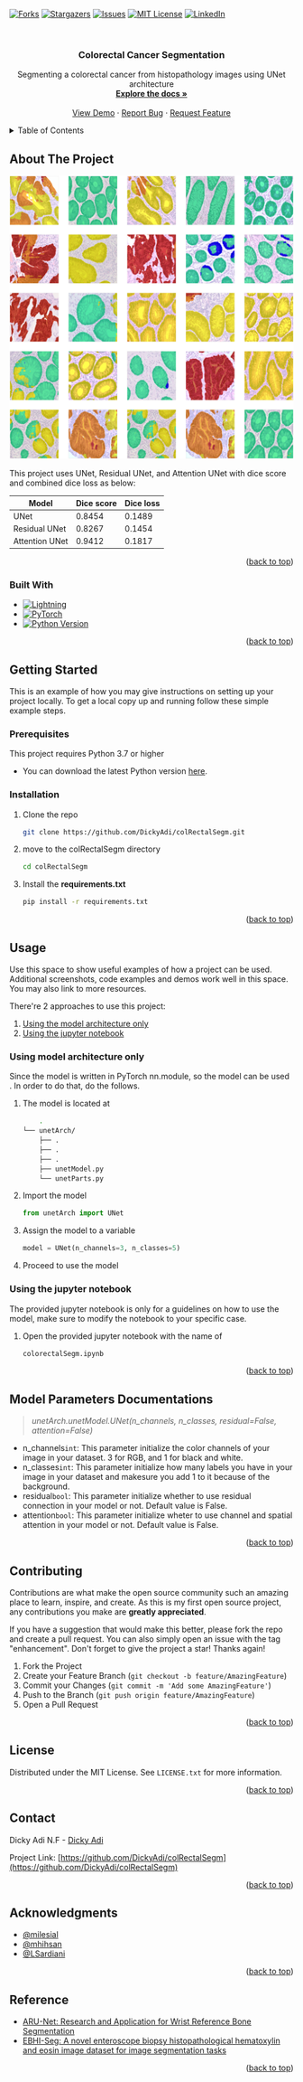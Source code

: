 <!-- Improved compatibility of back to top link: See: https://github.com/othneildrew/Best-README-Template/pull/73 -->

<a name="readme-top"></a>

<!--
*** Thanks for checking out the Best-README-Template. If you have a suggestion
*** that would make this better, please fork the repo and create a pull request
*** or simply open an issue with the tag "enhancement".
*** Don't forget to give the project a star!
*** Thanks again! Now go create something AMAZING! :D
-->

<!-- PROJECT SHIELDS -->
<!--
*** I'm using markdown "reference style" links for readability.
*** Reference links are enclosed in brackets [ ] instead of parentheses ( ).
*** See the bottom of this document for the declaration of the reference variables
*** for contributors-url, forks-url, etc. This is an optional, concise syntax you may use.
*** https://www.markdownguide.org/basic-syntax/#reference-style-links
-->

[![Forks][forks-shield]][forks-url]
[![Stargazers][stars-shield]][stars-url]
[![Issues][issues-shield]][issues-url]
[![MIT License][license-shield]][license-url]
[![LinkedIn][linkedin-shield]][linkedin-url]

<!-- PROJECT LOGO -->
<br />
<div align="center">
  <!-- <a href="https://github.com/DickyAdi/colRectalSegm">
    <img src="images/logo.png" alt="Logo" width="80" height="80">
  </a> -->

<h3 align="center">Colorectal Cancer Segmentation</h3>

  <p align="center">
    Segmenting a colorectal cancer from histopathology images using UNet architecture
    <br />
    <a href="https://github.com/DickyAdi/colRectalSegm"><strong>Explore the docs »</strong></a>
    <br />
    <br />
    <a href="https://github.com/DickyAdi/colRectalSegm">View Demo</a>
    ·
    <a href="https://github.com/DickyAdi/colRectalSegm/issues">Report Bug</a>
    ·
    <a href="https://github.com/DickyAdi/colRectalSegm/issues">Request Feature</a>
  </p>
</div>

<!-- TABLE OF CONTENTS -->
<details>
  <summary>Table of Contents</summary>
  <ol>
    <li>
      <a href="#about-the-project">About The Project</a>
      <ul>
        <li><a href="#built-with">Built With</a></li>
      </ul>
    </li>
    <li>
      <a href="#getting-started">Getting Started</a>
      <ul>
        <li><a href="#prerequisites">Prerequisites</a></li>
        <li><a href="#installation">Installation</a></li>
      </ul>
    </li>
    <li><a href="#usage">Usage</a></li>
    <li><a href="#Model-Parameters-Documentation">Model Parameters Documentation</a></li>
    <li><a href="#contributing">Contributing</a></li>
    <li><a href="#license">License</a></li>
    <li><a href="#contact">Contact</a></li>
    <li><a href="#acknowledgments">Acknowledgments</a></li>
    <li><a href="#Reference">Reference</a></li>
  </ol>
</details>

<!-- ABOUT THE PROJECT -->

## About The Project

![Product Name Screen Shot][product-screenshot]

<!-- Here's a blank template to get started: To avoid retyping too much info. Do a search and replace with your text editor for the following: -->

This project uses UNet, Residual UNet, and Attention UNet with dice score and combined dice loss as below:

| Model          | Dice score | Dice loss |
| -------------- | ---------- | --------- |
| UNet           | 0.8454     | 0.1489    |
| Residual UNet  | 0.8267     | 0.1454    |
| Attention UNet | 0.9412     | 0.1817    |

<p align="right">(<a href="#readme-top">back to top</a>)</p>

### Built With

- [![Lightning][lightning-shield]][lightning-url]
- [![PyTorch][pytorch-shield]][pytorch-url]
- [![Python Version][python-shield]][python-url]

<p align="right">(<a href="#readme-top">back to top</a>)</p>

<!-- GETTING STARTED -->

## Getting Started

This is an example of how you may give instructions on setting up your project locally.
To get a local copy up and running follow these simple example steps.

### Prerequisites

This project requires Python 3.7 or higher

- You can download the latest Python version [here](https://www.python.org/downloads/).

### Installation

1. Clone the repo
   ```sh
   git clone https://github.com/DickyAdi/colRectalSegm.git
   ```
2. move to the colRectalSegm directory
   ```sh
   cd colRectalSegm
   ```
3. Install the **requirements.txt**
   ```sh
   pip install -r requirements.txt
   ```

<p align="right">(<a href="#readme-top">back to top</a>)</p>

<!-- USAGE EXAMPLES -->

## Usage

Use this space to show useful examples of how a project can be used. Additional screenshots, code examples and demos work well in this space. You may also link to more resources.

There're 2 approaches to use this project:

1. <a href="#model-arch">Using the model architecture only</a>
2. <a href="#jupy">Using the jupyter notebook</a>

<h3 name="model-arch">Using model architecture only</h3>
Since the model is written in PyTorch nn.module, so the model can be used . In order to do that, do the follows.

1. The model is located at
   ```sh
       .
   └── unetArch/
       ├── .
       ├── .
       ├── .
       ├── unetModel.py
       └── unetParts.py
   ```
2. Import the model
   ```py
   from unetArch import UNet
   ```
3. Assign the model to a variable
   ```py
   model = UNet(n_channels=3, n_classes=5)
   ```
4. Proceed to use the model

<h3 name="jupy">Using the jupyter notebook</h3>
The provided jupyter notebook is only for a guidelines on how to use the model, make sure to modify the notebook to your specific case.

1. Open the provided jupyter notebook with the name of
   ```sh
   colorectalSegm.ipynb
   ```

<p align="right">(<a href="#readme-top">back to top</a>)</p>

<!-- Model Parameters Documentations -->

## Model Parameters Documentations

> _unetArch.unetModel.UNet(n_channels, n_classes, residual=False, attention=False)_

- n_channels`int`: This parameter initialize the color channels of your image in your dataset. 3 for RGB, and 1 for black and white.
- n_classes`int`: This parameter initialize how many labels you have in your image in your dataset and makesure you add 1 to it because of the background.
- residual`bool`: This parameter initialize whether to use residual connection in your model or not. Default value is False.
- attention`bool`: This parameter initialize wheter to use channel and spatial attention in your model or not. Default value is False.

<p align="right">(<a href="#readme-top">back to top</a>)</p>

<!-- CONTRIBUTING -->

## Contributing

Contributions are what make the open source community such an amazing place to learn, inspire, and create. As this is my first open source project, any contributions you make are **greatly appreciated**.

If you have a suggestion that would make this better, please fork the repo and create a pull request. You can also simply open an issue with the tag "enhancement".
Don't forget to give the project a star! Thanks again!

1. Fork the Project
2. Create your Feature Branch (`git checkout -b feature/AmazingFeature`)
3. Commit your Changes (`git commit -m 'Add some AmazingFeature'`)
4. Push to the Branch (`git push origin feature/AmazingFeature`)
5. Open a Pull Request

<p align="right">(<a href="#readme-top">back to top</a>)</p>

<!-- LICENSE -->

## License

Distributed under the MIT License. See `LICENSE.txt` for more information.

<p align="right">(<a href="#readme-top">back to top</a>)</p>

<!-- CONTACT -->

## Contact

Dicky Adi N.F - [Dicky Adi](https://www.linkedin.com/in/dickyadi/)

Project Link: [https://github.com/DickyAdi/colRectalSegm](https://github.com/DickyAdi/colRectalSegm)

<p align="right">(<a href="#readme-top">back to top</a>)</p>

<!-- ACKNOWLEDGMENTS -->

## Acknowledgments

- [@milesial](https://github.com/milesial/Pytorch-UNet/tree/master)
- [@mhihsan](https://github.com/mhihsan)
- [@LSardiani](https://github.com/LSardiani)

<p align="right">(<a href="#readme-top">back to top</a>)</p>

## Reference

- [ARU-Net: Research and Application for Wrist Reference Bone Segmentation](https://ieeexplore.ieee.org/abstract/document/8895740)
- [EBHI-Seg: A novel enteroscope biopsy histopathological hematoxylin and eosin image dataset for image segmentation tasks](https://www.frontiersin.org/articles/10.3389/fmed.2023.1114673/full)

<p align="right">(<a href="#readme-top">back to top</a>)</p>

<!-- MARKDOWN LINKS & IMAGES -->
<!-- https://www.markdownguide.org/basic-syntax/#reference-style-links -->

[contributors-shield]: https://img.shields.io/github/contributors/DickyAdi/colRectalSegm.svg?style=for-the-badge
[contributors-url]: https://github.com/DickyAdi/colRectalSegm/graphs/contributors
[forks-shield]: https://img.shields.io/github/forks/DickyAdi/colRectalSegm.svg?style=for-the-badge
[forks-url]: https://github.com/DickyAdi/colRectalSegm/networks/member
[stars-shield]: https://img.shields.io/github/stars/DickyAdi/colRectalSegm.svg?style=for-the-badge
[stars-url]: https://github.com/DickyAdi/colRectalSegm/stargazers
[issues-shield]: https://img.shields.io/github/issues/DickyAdi/colRectalSegm.svg?style=for-the-badge
[issues-url]: https://github.com/DickyAdi/colRectalSegm/issues
[license-shield]: https://img.shields.io/github/license/DickyAdi/colRectalSegm.svg?style=for-the-badge
[license-url]: https://github.com/DickyAdi/colRectalSegm/blob/master/LICENSE
[linkedin-shield]: https://img.shields.io/badge/-LinkedIn-black.svg?style=for-the-badge&logo=linkedin&colorB=555
[linkedin-url]: https://www.linkedin.com/in/dickyadi/
[product-screenshot]: output.png
[python-shield]: https://img.shields.io/badge/Python-3.11%2B-blue.svg
[python-url]: https://www.python.org/downloads/
[opencv-shield]: https://img.shields.io/badge/OpenCV-Used-brightgreen?logo=opencv
[opencv-url]: https://pypi.org/project/opencv-python/
[pytorch-shield]: https://img.shields.io/badge/PyTorch-Used-brightgreen?logo=pytorch
[pytorch-url]: https://pytorch.org
[lightning-shield]: https://img.shields.io/badge/Lightning-Used-brightgreen?logo=lightning
[lightning-url]: https://pypi.org/project/lightning/
